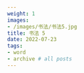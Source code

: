 ```yaml
---
weight: 1
images:
- /images/书法/书法5.jpg
title: 书法 5
date: 2022-07-23
tags:
- word
- archive # all posts
---
```

